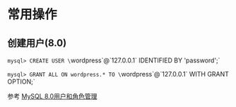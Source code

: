# 常用操作

## 创建用户(8.0)

`mysql> CREATE USER \`wordpress\`@\`127.0.0.1\` IDENTIFIED BY 'password';`

`mysql> GRANT ALL ON wordpress.* TO \`wordpress\`@\`127.0.0.1\` WITH GRANT OPTION;`


参考 [MySQL 8.0用户和角色管理](https://www.cnblogs.com/ryanzheng/p/9339657.html)

